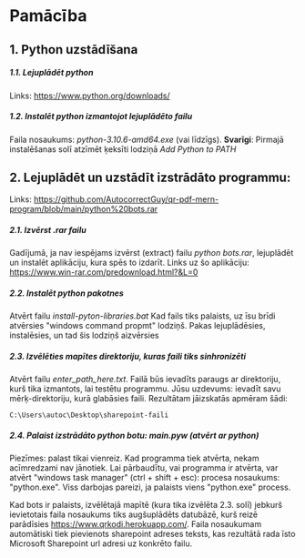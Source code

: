 # Pamācība
## 1. Python uzstādīšana
##### 1.1. Lejuplādēt python
  Links: https://www.python.org/downloads/
##### 1.2. Instalēt python izmantojot lejuplādēto failu
  Faila nosaukums: *python-3.10.6-amd64.exe* (vai līdzīgs).
  **Svarīgi**: Pirmajā instalēšanas solī atzīmēt ķeksīti lodziņā *Add Python to PATH*
  
## 2. Lejuplādēt un uzstādīt izstrādāto programmu: 
  Links: https://github.com/AutocorrectGuy/qr-pdf-mern-program/blob/main/python%20bots.rar
##### 2.1. Izvērst *.rar* failu 
  Gadījumā, ja nav iespējams izvērst (extract) failu *python bots.rar*, lejuplādēt un instalēt aplikāciju, kura spēs to izdarīt.
  Links uz šo aplikāciju: https://www.win-rar.com/predownload.html?&L=0
##### 2.2. Instalēt python pakotnes
  Atvērt failu *install-pyton-libraries.bat* Kad fails tiks palaists, uz īsu brīdi atvērsies "windows command propmt" lodziņš. Pakas lejuplādēsies, instalēsies, un tad šis lodziņš aizvērsies
##### 2.3. Izvēlēties mapītes direktoriju, kuras faili tiks sinhronizēti
  Atvērt failu *enter_path_here.txt*. Failā būs ievadīts paraugs ar direktoriju, kurš tika izmantots, lai testētu programmu. Jūsu uzdevums: ievadīt savu mērķ-direktoriju, kurā glabāsies faili. Rezultātam jāizskatās apmēram šādi:
`````
C:\Users\autoc\Desktop\sharepoint-faili
`````
##### 2.4. Palaist izstrādāto python botu: *main.pyw* (atvērt ar python)
  Piezīmes: palast tikai vienreiz. Kad programma tiek atvērta, nekam acīmredzami nav jānotiek. Lai pārbaudītu, vai programma ir atvērta, var atvērt "windows task manager" (ctrl + shift + esc): procesa nosaukums: "python.exe". Viss darbojas pareizi, ja palaists viens "python.exe" process.
 
 
 Kad bots ir palaists, izvēlētajā mapītē (kura tika izvēlēta 2.3. solī) jebkurš ievietotais faila nosaukums tiks augšuplādēts datubāzē, kurš reizē parādīsies https://www.qrkodi.herokuapp.com/. Faila nosaukumam automātiski tiek pievienots sharepoint adreses teksts, kas rezultātā rada īsto Microsoft Sharepoint url adresi uz konkrēto failu.
